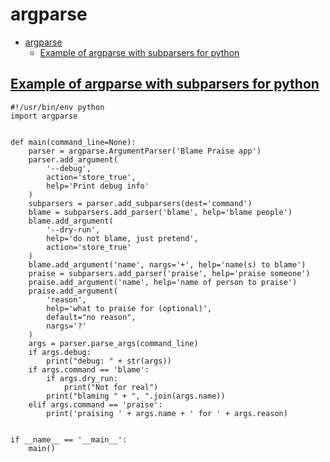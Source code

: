 # argparse

- [argparse](#argparse)
  - [Example of argparse with subparsers for python](#example-of-argparse-with-subparsers-for-python)

## [Example of argparse with subparsers for python](https://gist.github.com/amarao/36327a6f77b86b90c2bca72ba03c9d3a)

    #!/usr/bin/env python
    import argparse
    
    
    def main(command_line=None):
        parser = argparse.ArgumentParser('Blame Praise app')
        parser.add_argument(
            '--debug',
            action='store_true',
            help='Print debug info'
        )
        subparsers = parser.add_subparsers(dest='command')
        blame = subparsers.add_parser('blame', help='blame people')
        blame.add_argument(
            '--dry-run',
            help='do not blame, just pretend',
            action='store_true'
        )
        blame.add_argument('name', nargs='+', help='name(s) to blame')
        praise = subparsers.add_parser('praise', help='praise someone')
        praise.add_argument('name', help='name of person to praise')
        praise.add_argument(
            'reason',
            help='what to praise for (optional)',
            default="no reason",
            nargs='?'
        )
        args = parser.parse_args(command_line)
        if args.debug:
            print("debug: " + str(args))
        if args.command == 'blame':
            if args.dry_run:
                print("Not for real")
            print("blaming " + ", ".join(args.name))
        elif args.command == 'praise':
            print('praising ' + args.name + ' for ' + args.reason)
    
    
    if __name__ == '__main__':
        main()
